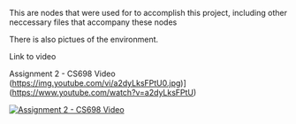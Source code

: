 This are nodes that were used for to accomplish this project, including other neccessary files that accompany these nodes

There is also pictues of the environment.

Link to video

Assignment 2 - CS698 Video   (https://img.youtube.com/vi/a2dyLksFPtU0.jpg)](https://www.youtube.com/watch?v=a2dyLksFPtU)


[![Assignment 2 - CS698 Video](https://img.youtube.com/vi/a2dyLksFPtU/0.jpg)](https://www.youtube.com/watch?v=a2dyLksFPtU)
